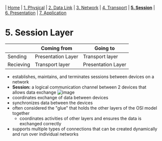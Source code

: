 | [Home](README.md) | [1. Physical](physical.md) | [2. Data Link](dataLink.md) | [3. Network](network.md) | [4. Transport](transport.md) | [**5. Session**](session.md) | [6. Presentation](presentation.md) | [7. Application](application.md)

# 5. Session Layer
| | Coming from | Going to |
| ----------- | ----------- | ----------- |
| Sending| Presentation Layer | Transport layer |
| Recieving| Transport layer | Presentation  Layer |

- establishes, maintains, and terminates sessions between devices on a network
- **Session:** a logical communication channel between 2 devices that allows data exchange
![image][image1]
-  coordinates  exchange of data between devices
- synchronizes data between the devices
- often considered the "glue" that holds the other layers of the OSI model together
    - coordinates activities of other layers and ensures the data is exchanged correctly
-  supports multiple types of connections that can be created dynamically and run over individual networks





[image1]: https://www.lifewire.com/thmb/oMydCQKmU5l1po6t_TDWSfTY2Q4=/750x0/filters:no_upscale():max_bytes(150000):strip_icc():format(webp)/layers-of-the-osi-model-illustrated-818017-finalv1-6-ct-f21bdae22e54415b881d77babe8ca51d.png